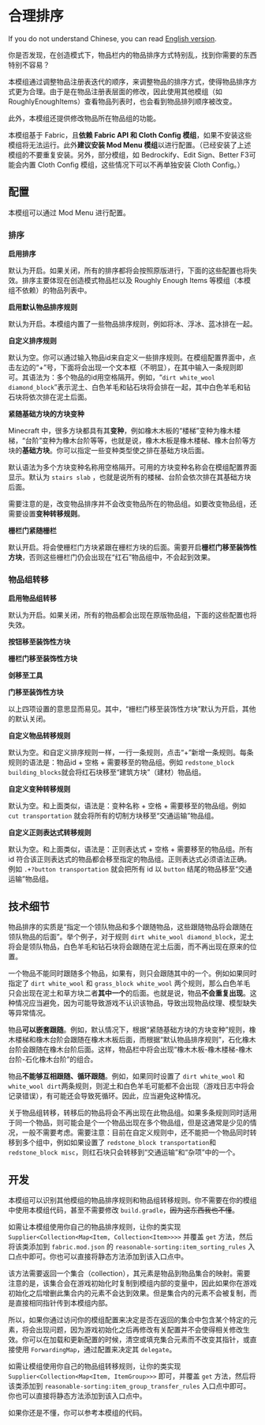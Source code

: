 # 合理排序

If you do not understand Chinese, you can read [English version](README-en.md).

你是否发现，在创造模式下，物品栏内的物品排序方式特别乱，找到你需要的东西特别不容易？

本模组通过调整物品注册表迭代的顺序，来调整物品的排序方式，使得物品排序方式更为合理。由于是在物品注册表层面的修改，因此使用其他模组（如 RoughlyEnoughItems）查看物品列表时，也会看到物品排列顺序被改变。

此外，本模组还提供修改物品所在物品组的功能。

本模组基于 Fabric，且**依赖 Fabric API 和 Cloth Config 模组**，如果不安装这些模组将无法运行。此外**建议安装 Mod Menu 模组**以进行配置。（已经安装了上述模组的不要重复安装。另外，部分模组，如 Bedrockify、Edit Sign、Better F3可能会内置 Cloth Config 模组，这些情况下可以不再单独安装 Cloth Config。）

## 配置

本模组可以通过 Mod Menu 进行配置。

### 排序

**启用排序**

默认为开启。如果关闭，所有的排序都将会按照原版进行，下面的这些配置也将失效。排序主要体现在创造模式物品栏以及 Roughly Enough Items 等模组（本模组不依赖）的物品列表中。

**启用默认物品排序规则**

默认为开启。本模组内置了一些物品排序规则，例如将冰、浮冰、蓝冰排在一起。

**自定义排序规则**

默认为空。你可以通过输入物品id来自定义一些排序规则。在模组配置界面中，点击左边的“+”号，下面将会出现一个文本框（不明显），在其中输入一条规则即可。其语法为：多个物品的id用空格隔开。例如，“`dirt white_wool diamond_block`”表示泥土、白色羊毛和钻石块将会排在一起，其中白色羊毛和钻石块将依次排在泥土后面。

**紧随基础方块的方块变种**

Minecraft 中，很多方块都具有其**变种**，例如橡木木板的“楼梯”变种为橡木楼梯，“台阶”变种为橡木台阶等等，也就是说，橡木木板是橡木楼梯、橡木台阶等方块的**基础方块**。你可以指定一些变种类型使之排在基础方块后面。

默认语法为多个方块变种名称用空格隔开。可用的方块变种名称会在模组配置界面显示。默认为 `stairs slab` ，也就是说所有的楼梯、台阶会依次排在其基础方块后面。

需要注意的是，改变物品排序并不会改变物品所在的物品组。如要改变物品组，还需要设置**变种转移规则**。

**栅栏门紧随栅栏**

默认开启。将会使栅栏门方块紧跟在栅栏方块的后面。需要开启**栅栏门移至装饰性方块**，否则这些栅栏门仍会出现在“红石”物品组中，不会起到效果。

### 物品组转移

**启用物品组转移**

默认为开启。如果关闭，所有的物品都会出现在原版物品组，下面的这些配置也将失效。

**按钮移至装饰性方块**

**栅栏门移至装饰性方块**

**剑移至工具**

**门移至装饰性方块**

以上四项设置的意思显而易见。其中，“栅栏门移至装饰性方块”默认为开启，其他的默认关闭。

**自定义物品转移规则**

默认为空。和自定义排序规则一样，一行一条规则，点击“+”新增一条规则。每条规则的语法是：物品id + 空格 + 需要移至的物品组。例如 `redstone_block building_blocks`就会将红石块移至“建筑方块”（建材）物品组。

**自定义变种转移规则**

默认为空。和上面类似，语法是：变种名称 + 空格 + 需要移至的物品组。例如 `cut transportation` 就会将所有的切制方块移至“交通运输”物品组。

**自定义正则表达式转移规则**

默认为空。和上面类似，语法是：正则表达式 + 空格 + 需要移至的物品组。所有 id 符合该正则表达式的物品都会移至指定的物品组。正则表达式必须语法正确。例如 `.+?button transportation` 就会把所有 id 以 `button` 结尾的物品移至“交通运输”物品组。

## 技术细节

物品排序的实质是“指定一个领队物品和多个跟随物品，这些跟随物品将会跟随在领队物品的后面”。举个例子，对于规则 `dirt white_wool diamond_block`，泥土将会是领队物品，白色羊毛和钻石块将会跟随在泥土后面，而不再出现在原来的位置。

一个物品不能同时跟随多个物品，如果有，则只会跟随其中的一个。例如如果同时指定了 `dirt white_wool` 和 `grass_block white_wool` 两个规则，那么白色羊毛只会出现在泥土和草方块二者**其中一个**的后面。也就是说，物品**不会重复出现**。这种情况应当避免，因为可能导致游戏不认识该物品，导致出现物品纹理、模型缺失等异常情况。

物品**可以嵌套跟随**。例如，默认情况下，根据“紧随基础方块的方块变种”规则，橡木楼梯和橡木台阶会跟随在橡木木板后面，而根据“默认物品排序规则”，石化橡木台阶会跟随在橡木台阶后面。这样，物品栏中将会出现“橡木木板-橡木楼梯-橡木台阶-石化橡木台阶”的组合。

物品**不能够互相跟随、循环跟随**。例如，如果同时设置了 `dirt white_wool` 和 `white_wool dirt`两条规则，则泥土和白色羊毛可能都不会出现（游戏日志中将会记录错误），有可能还会导致死循环。因此，应当避免这种情况。

关于物品组转移，转移后的物品将会不再出现在此物品组。如果多条规则同时适用于同一个物品，则可能会是个一个物品出现在多个物品组，但是这通常是少见的情况，一般不需要考虑。需要注意：目前在自定义规则中，还不能把一个物品同时转移到多个组中，例如如果设置了 `redstone_block transportation`和 `redstone_block misc`，则红石块只会转移到“交通运输”和“杂项”中的一个。

## 开发

本模组可以识别其他模组的物品排序规则和物品组转移规则。你不需要在你的模组中使用本模组代码，甚至不需要修改 `build.gradle`，~~因为这东西我也不懂~~。

如需让本模组使用你自己的物品排序规则，让你的类实现 `Supplier<Collection<Map<Item, Collection<Item>>>>` 并覆盖 `get` 方法，然后将该类添加到 `fabric.mod.json` 的 `reasonable-sorting:item_sorting_rules` 入口点中即可。你也可以直接将静态方法添加到该入口点中。

该方法需要返回一个集合（collection），其元素是物品到物品集合的映射。需要注意的是，该集合会在游戏初始化时复制到模组内部的变量中，因此如果你在游戏初始化之后增删此集合内的元素不会达到效果。但是集合内的元素不会被复制，而是直接相同指针传到本模组内部。

所以，如果你通过访问你的模组配置来决定是否在返回的集合中包含某个特定的元素，将会出现问题，因为游戏初始化之后再修改有关配置并不会使得相关修改生效。你可以在加载和更新配置的时候，清空或填充集合元素而不改变其指针，或直接使用 `ForwardingMap`，通过配置来决定其 `delegate`。

如需让模组使用你自己的物品组转移规则，让你的类实现 `Supplier<Collection<Map<Item, ItemGroup>>>` 即可，并覆盖 `get` 方法，然后将该类添加到 `reasonable-sorting:item_group_transfer_rules` 入口点中即可。你也可以直接将静态方法添加到该入口点中。

如果你还是不懂，你可以参考本模组的代码。